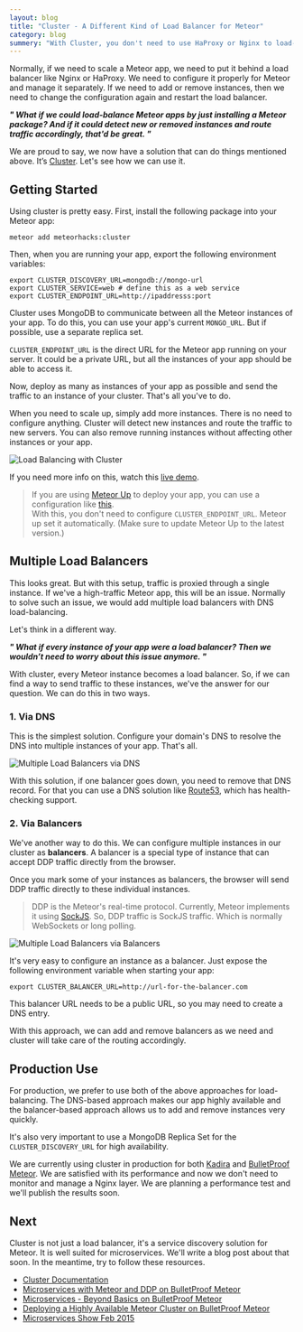 ```yaml
---
layout: blog
title: "Cluster - A Different Kind of Load Balancer for Meteor"
category: blog
summery: "With Cluster, you don't need to use HaProxy or Nginx to load-balance your Meteor app. You just need to install a Meteor package. Additionally, it'll discover new instances automatically."
---
```


Normally, if we need to scale a Meteor app, we need to put it behind a load balancer like Nginx or HaProxy. We need to configure it properly for Meteor and manage it separately. If we need to add or remove instances, then we need to change the configuration again and restart the load balancer. 

_**" What if we could load-balance Meteor apps by just installing a Meteor package? And if it could detect new or removed instances and route traffic accordingly, that'd be great. "**_

We are proud to say, we now have a solution that can do things mentioned above. It’s [Cluster](https://github.com/meteorhacks/cluster). Let's see how we can use it.

## Getting Started

Using cluster is pretty easy. First, install the following package into your Meteor app:

~~~shell
meteor add meteorhacks:cluster
~~~

Then, when you are running your app, export the following environment variables:

~~~shell
export CLUSTER_DISCOVERY_URL=mongodb://mongo-url
export CLUSTER_SERVICE=web # define this as a web service 
export CLUSTER_ENDPOINT_URL=http://ipaddresss:port
~~~

Cluster uses MongoDB to communicate between all the Meteor instances of your app. To do this, you can use your app's current `MONGO_URL`. But if possible, use a separate replica set.

`CLUSTER_ENDPOINT_URL` is the direct URL for the Meteor app running on your server. It could be a private URL, but all the instances of your app should be able to access it.

Now, deploy as many as instances of your app as possible and send the traffic to an instance of your cluster. That's all you've to do. 

When you need to scale up, simply add more instances. There is no need to configure anything. Cluster will detect new instances and route the traffic to new servers. You can also remove running instances without affecting other instances or your app.

![Load Balancing with Cluster](https://cldup.com/T1X0NYFCJK.png)

If you need more info on this, watch this [live demo](https://www.youtube.com/watch?v=oudsAQZkvzQ&feature=youtu.be&t=15m27s).

> If you are using [Meteor Up](https://github.com/arunoda/meteor-up) to deploy your app, you can use a configuration like [this](https://gist.github.com/arunoda/65ceb06952957e976e76). <br>
> With this, you don't need to configure `CLUSTER_ENDPOINT_URL`. Meteor up set it automatically.
> (Make sure to update Meteor Up to the latest version.)

## Multiple Load Balancers 

This looks great. But with this setup, traffic is proxied through a single instance. If we've a high-traffic Meteor app, this will be an issue. Normally to solve such an issue, we would add multiple load balancers with DNS load-balancing.

Let's think in a different way.

_**" What if every instance of your app were a load balancer? Then we wouldn’t need to worry about this issue anymore. "**_

With cluster, every Meteor instance becomes a load balancer. So, if we can find a way to send traffic to these instances, we've the answer for our question. We can do this in two ways.

### 1. Via DNS

This is the simplest solution. Configure your domain's DNS to resolve the DNS into multiple instances of your app. That's all.

![Multiple Load Balancers via DNS](https://cldup.com/SbNCZH8b_N.png)

With this solution, if one balancer goes down, you need to remove that DNS record. For that you can use a DNS solution like [Route53](http://aws.amazon.com/route53), which has health-checking support.

### 2. Via Balancers

We've another way to do this. We can configure multiple instances in our cluster as **balancers**. A balancer is a special type of instance that can accept DDP traffic directly from the browser. 

Once you mark some of your instances as balancers, the browser will send DDP traffic directly to these individual instances. 

> DDP is the Meteor's real-time protocol. Currently, Meteor implements it using [SockJS](https://github.com/sockjs). So, DDP traffic is SockJS traffic. Which is normally WebSockets or long polling.

![Multiple Load Balancers via Balancers](https://cldup.com/OupdR1UwH7.png)

It's very easy to configure an instance as a balancer. Just expose the following environment variable when starting your app:

~~~shell
export CLUSTER_BALANCER_URL=http://url-for-the-balancer.com
~~~

This balancer URL needs to be a public URL, so you may need to create a DNS entry.

With this approach, we can add and remove balancers as we need and cluster will take care of the routing accordingly. 

## Production Use

For production, we prefer to use both of the above approaches for load-balancing. The DNS-based approach makes our app highly available and the balancer-based approach allows us to add and remove instances very quickly. 

It's also very important to use a MongoDB Replica Set for the `CLUSTER_DISCOVERY_URL` for high availability.

We are currently using cluster in production for both [Kadira](https://kadira.io/) and [BulletProof Meteor](https://bulletproofmeteor.com/). We are satisfied with its performance and now we don't need to monitor and manage a Nginx layer. We are planning a performance test and we'll publish the results soon.

## Next

Cluster is not just a load balancer, it's a service discovery solution for Meteor. It is well suited for microservices. We'll write a blog post about that soon. In the meantime, try to follow these resources.

* [Cluster Documentation](https://github.com/meteorhacks/cluster)
* [Microservices with Meteor and DDP on BulletProof Meteor](https://bulletproofmeteor.com/architecture/microservices-with-meteor-and-ddp)
* [Microservices - Beyond Basics on BulletProof Meteor](https://bulletproofmeteor.com/architecture/microservices-beyond-basics)
* [Deploying a Highly Available Meteor Cluster on BulletProof Meteor](https://bulletproofmeteor.com/architecture/deploying-a-highly-available-meteor-cluster)
* [Microservices Show Feb 2015](http://youtu.be/oudsAQZkvzQ)